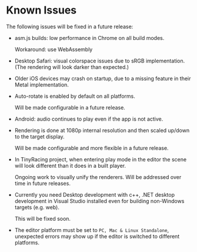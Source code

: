 # Known Issues

The following issues will be fixed in a future release:

* asm.js builds: low performance in Chrome on all build modes.

    Workaround: use WebAssembly

* Desktop Safari: visual colorspace issues due to sRGB implementation.  (The rendering will look darker than expected.)

* Older iOS devices may crash on startup, due to a missing feature in their Metal implementation.

* Auto-rotate is enabled by default on all platforms.

    Will be made configurable in a future release.

* Android: audio continues to play even if the app is not active.

* Rendering is done at 1080p internal resolution and then scaled up/down to the target display.

    Will be made configurable and more flexible in a future release.

* In TinyRacing project, when entering play mode in the editor the scene will look different than it does in a built player.

    Ongoing work to visually unify the renderers.  Will be addressed over time in future releases.

* Currently you need Desktop development with c++, .NET desktop development in Visual Studio installed even for building non-Windows targets (e.g. web).

    This will be fixed soon.

* The editor platform must be set to `PC, Mac & Linux Standalone`, unexpected errors may show up if the editor is switched to different platforms.
